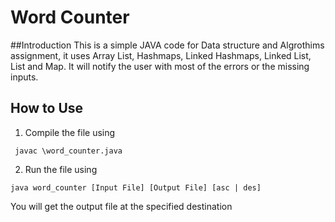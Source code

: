 # Word Counter
##Introduction
This is a simple JAVA code for Data structure and Algrothims assignment, it uses Array List, Hashmaps, Linked Hashmaps, Linked List, List and Map. It will notify the user with most of the errors or the missing inputs.
## How to Use
1. Compile the file using

``` javac \word_counter.java```

2. Run the file using

```java word_counter [Input File] [Output File] [asc | des]```

You will get the output file at the specified destination

